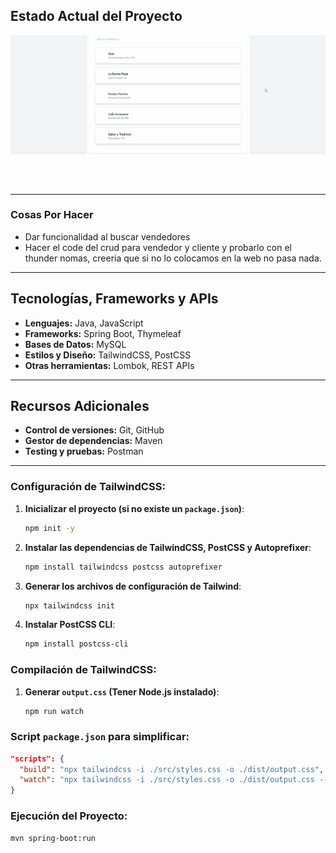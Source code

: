 ## Estado Actual del Proyecto

![Logo del proyecto](assets/Animation.gif)

---

### Cosas Por Hacer

- Dar funcionalidad al buscar vendedores
- Hacer el code del crud para vendedor y cliente y probarlo con el thunder nomas, creeria que si no lo colocamos en la web no pasa nada.

---

## Tecnologías, Frameworks y APIs

- **Lenguajes:** Java, JavaScript
- **Frameworks:** Spring Boot, Thymeleaf
- **Bases de Datos:** MySQL
- **Estilos y Diseño:** TailwindCSS, PostCSS
- **Otras herramientas:** Lombok, REST APIs

---

## Recursos Adicionales

- **Control de versiones:** Git, GitHub
- **Gestor de dependencias:** Maven
- **Testing y pruebas:** Postman

---

### Configuración de TailwindCSS:

1. **Inicializar el proyecto (si no existe un `package.json`)**:

   ```bash
   npm init -y
   ```

2. **Instalar las dependencias de TailwindCSS, PostCSS y Autoprefixer**:

   ```bash
   npm install tailwindcss postcss autoprefixer
   ```

3. **Generar los archivos de configuración de Tailwind**:

   ```bash
   npx tailwindcss init
   ```

4. **Instalar PostCSS CLI**:

   ```bash
   npm install postcss-cli
   ```

### Compilación de TailwindCSS:

1. **Generar `output.css` (Tener Node.js instalado)**:

   ```bash
   npm run watch
   ```

### Script `package.json` para simplificar:

```json
"scripts": {
  "build": "npx tailwindcss -i ./src/styles.css -o ./dist/output.css",
  "watch": "npx tailwindcss -i ./src/styles.css -o ./dist/output.css --watch"
}
```

### Ejecución del Proyecto:

```bash
mvn spring-boot:run
```
